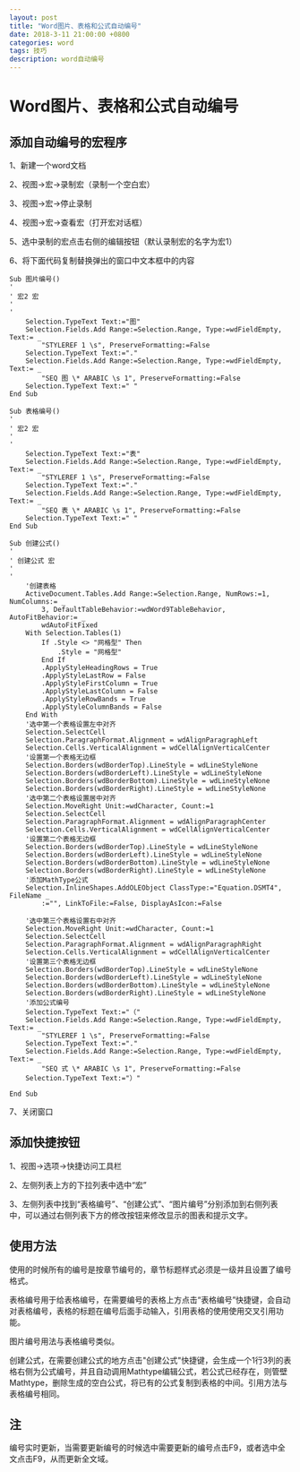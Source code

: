 ```yaml
---
layout: post
title: "Word图片、表格和公式自动编号"
date: 2018-3-11 21:00:00 +0800
categories: word
tags: 技巧
description: word自动编号
---
```

# Word图片、表格和公式自动编号

## 添加自动编号的宏程序

1、新建一个word文档

2、视图->宏->录制宏（录制一个空白宏）

3、视图->宏->停止录制

4、视图->宏->查看宏（打开宏对话框）

5、选中录制的宏点击右侧的编辑按钮（默认录制宏的名字为宏1）

6、将下面代码复制替换弹出的窗口中文本框中的内容

```visual basic
Sub 图片编号()
'
' 宏2 宏
'
'
    Selection.TypeText Text:="图"
    Selection.Fields.Add Range:=Selection.Range, Type:=wdFieldEmpty, Text:= _
        "STYLEREF 1 \s", PreserveFormatting:=False
    Selection.TypeText Text:="."
    Selection.Fields.Add Range:=Selection.Range, Type:=wdFieldEmpty, Text:= _
        "SEQ 图 \* ARABIC \s 1", PreserveFormatting:=False
    Selection.TypeText Text:=" "
End Sub
 
Sub 表格编号()
'
' 宏2 宏
'
'
    Selection.TypeText Text:="表"
    Selection.Fields.Add Range:=Selection.Range, Type:=wdFieldEmpty, Text:= _
        "STYLEREF 1 \s", PreserveFormatting:=False
    Selection.TypeText Text:="."
    Selection.Fields.Add Range:=Selection.Range, Type:=wdFieldEmpty, Text:= _
        "SEQ 表 \* ARABIC \s 1", PreserveFormatting:=False
    Selection.TypeText Text:=" "
End Sub

Sub 创建公式()
'
' 创建公式 宏
'
'
    '创建表格
    ActiveDocument.Tables.Add Range:=Selection.Range, NumRows:=1, NumColumns:= _
        3, DefaultTableBehavior:=wdWord9TableBehavior, AutoFitBehavior:= _
        wdAutoFitFixed
    With Selection.Tables(1)
        If .Style <> "网格型" Then
            .Style = "网格型"
        End If
        .ApplyStyleHeadingRows = True
        .ApplyStyleLastRow = False
        .ApplyStyleFirstColumn = True
        .ApplyStyleLastColumn = False
        .ApplyStyleRowBands = True
        .ApplyStyleColumnBands = False
    End With
    '选中第一个表格设置左中对齐
    Selection.SelectCell
    Selection.ParagraphFormat.Alignment = wdAlignParagraphLeft
    Selection.Cells.VerticalAlignment = wdCellAlignVerticalCenter
    '设置第一个表格无边框
    Selection.Borders(wdBorderTop).LineStyle = wdLineStyleNone
    Selection.Borders(wdBorderLeft).LineStyle = wdLineStyleNone
    Selection.Borders(wdBorderBottom).LineStyle = wdLineStyleNone
    Selection.Borders(wdBorderRight).LineStyle = wdLineStyleNone
    '选中第二个表格设置居中对齐
    Selection.MoveRight Unit:=wdCharacter, Count:=1
    Selection.SelectCell
    Selection.ParagraphFormat.Alignment = wdAlignParagraphCenter
    Selection.Cells.VerticalAlignment = wdCellAlignVerticalCenter
    '设置第二个表格无边框
    Selection.Borders(wdBorderTop).LineStyle = wdLineStyleNone
    Selection.Borders(wdBorderLeft).LineStyle = wdLineStyleNone
    Selection.Borders(wdBorderBottom).LineStyle = wdLineStyleNone
    Selection.Borders(wdBorderRight).LineStyle = wdLineStyleNone
    '添加MathType公式
    Selection.InlineShapes.AddOLEObject ClassType:="Equation.DSMT4", FileName _
        :="", LinkToFile:=False, DisplayAsIcon:=False
    
    '选中第三个表格设置右中对齐
    Selection.MoveRight Unit:=wdCharacter, Count:=1
    Selection.SelectCell
    Selection.ParagraphFormat.Alignment = wdAlignParagraphRight
    Selection.Cells.VerticalAlignment = wdCellAlignVerticalCenter
    '设置第三个表格无边框
    Selection.Borders(wdBorderTop).LineStyle = wdLineStyleNone
    Selection.Borders(wdBorderLeft).LineStyle = wdLineStyleNone
    Selection.Borders(wdBorderBottom).LineStyle = wdLineStyleNone
    Selection.Borders(wdBorderRight).LineStyle = wdLineStyleNone
    '添加公式编号
    Selection.TypeText Text:="（"
    Selection.Fields.Add Range:=Selection.Range, Type:=wdFieldEmpty, Text:= _
        "STYLEREF 1 \s", PreserveFormatting:=False
    Selection.TypeText Text:="."
    Selection.Fields.Add Range:=Selection.Range, Type:=wdFieldEmpty, Text:= _
        "SEQ 式 \* ARABIC \s 1", PreserveFormatting:=False
    Selection.TypeText Text:="）"
    
End Sub
```

7、关闭窗口

## 添加快捷按钮

1、视图->选项->快捷访问工具栏

2、左侧列表上方的下拉列表中选中“宏”

3、左侧列表中找到“表格编号”、“创建公式”、“图片编号”分别添加到右侧列表中，可以通过右侧列表下方的修改按钮来修改显示的图表和提示文字。

## 使用方法

使用的时候所有的编号是按章节编号的，章节标题样式必须是一级并且设置了编号格式。

表格编号用于给表格编号，在需要编号的表格上方点击“表格编号”快捷键，会自动对表格编号，表格的标题在编号后面手动输入，引用表格的使用使用交叉引用功能。

图片编号用法与表格编号类似。

创建公式，在需要创建公式的地方点击"创建公式"快捷键，会生成一个1行3列的表格右侧为公式编号，并且自动调用Mathtype编辑公式，若公式已经存在，则管壁Mathtype，删除生成的空白公式，将已有的公式复制到表格的中间。引用方法与表格编号相同。

## 注

编号实时更新，当需要更新编号的时候选中需要更新的编号点击F9，或者选中全文点击F9，从而更新全文域。
